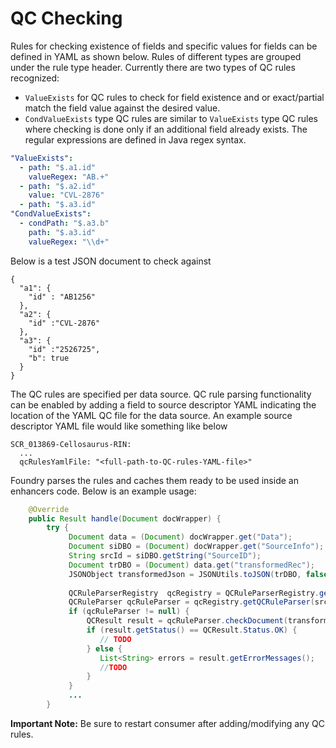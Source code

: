 # QC Checking

Rules for checking existence of fields and specific values for fields can be defined in YAML as shown below. Rules of different types are grouped under the rule type header. Currently there are two types of QC rules recognized:&#x20;

* `ValueExists` for QC rules to check for field existence and or exact/partial match the field value against the desired value.&#x20;
* `CondValueExists` type QC rules are similar to `ValueExists` type QC rules where checking is done only if an additional field already exists. The regular expressions are defined in Java regex syntax.

```yaml
"ValueExists":
  - path: "$.a1.id"
    valueRegex: "AB.+"
  - path: "$.a2.id"
    value: "CVL-2876"
  - path: "$.a3.id"
"CondValueExists":
  - condPath: "$.a3.b"
    path: "$.a3.id"
    valueRegex: "\\d+"
```

Below is a test JSON document to check against

```
{
  "a1": {
    "id" : "AB1256"
  },
  "a2": {
    "id" :"CVL-2876"
  },
  "a3": {
    "id" :"2526725",
    "b": true
  }
}
```

The QC rules are specified per data source. QC rule parsing functionality can be enabled by adding a field to source descriptor YAML indicating the location of the YAML QC file for the data source. An example source descriptor YAML file would like something like below

```
SCR_013869-Cellosaurus-RIN:
  ...
  qcRulesYamlFile: "<full-path-to-QC-rules-YAML-file>"
```

Foundry parses the rules and caches them ready to be used inside an enhancers code. Below is an example usage:

```java
    @Override
    public Result handle(Document docWrapper) {
        try {
             Document data = (Document) docWrapper.get("Data");
             Document siDBO = (Document) docWrapper.get("SourceInfo");
             String srcId = siDBO.getString("SourceID");
             Document trDBO = (Document) data.get("transformedRec");
             JSONObject transformedJson = JSONUtils.toJSON(trDBO, false);
             
             QCRuleParserRegistry  qcRegistry = QCRuleParserRegistry.getInstance();
             QCRuleParser qcRuleParser = qcRegistry.getQCRuleParser(srcId);
             if (qcRuleParser != null) {
                 QCResult result = qcRuleParser.checkDocument(transformedJson);
                 if (result.getStatus() == QCResult.Status.OK) {
                    // TODO
                 } else {
                    List<String> errors = result.getErrorMessages();
                    //TODO 
                 }
             }
             ...
        }
```

**Important Note:** Be sure to restart consumer after adding/modifying any QC rules.
